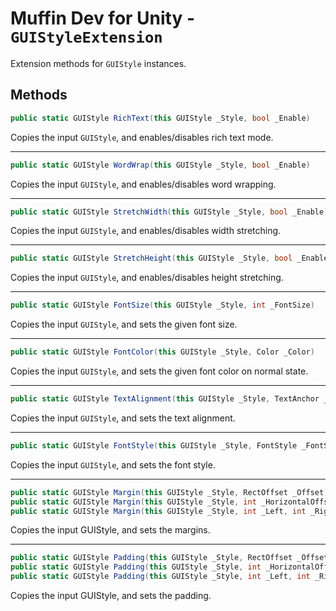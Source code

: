 # Muffin Dev for Unity - `GUIStyleExtension`

Extension methods for `GUIStyle` instances.

## Methods

```cs
public static GUIStyle RichText(this GUIStyle _Style, bool _Enable)
```

Copies the input `GUIStyle`, and enables/disables rich text mode.

---

```cs
public static GUIStyle WordWrap(this GUIStyle _Style, bool _Enable)
```

Copies the input `GUIStyle`, and enables/disables word wrapping.

---

```cs
public static GUIStyle StretchWidth(this GUIStyle _Style, bool _Enable)
```

Copies the input `GUIStyle`, and enables/disables width stretching.

---

```cs
public static GUIStyle StretchHeight(this GUIStyle _Style, bool _Enable)
```

Copies the input `GUIStyle`, and enables/disables height stretching.

---

```cs
public static GUIStyle FontSize(this GUIStyle _Style, int _FontSize)
```

Copies the input `GUIStyle`, and sets the given font size.

---

```cs
public static GUIStyle FontColor(this GUIStyle _Style, Color _Color)
```

Copies the input `GUIStyle`, and sets the given font color on normal state.

---

```cs
public static GUIStyle TextAlignment(this GUIStyle _Style, TextAnchor _Alignment
```

Copies the input `GUIStyle`, and sets the text alignment.

---

```cs
public static GUIStyle FontStyle(this GUIStyle _Style, FontStyle _FontStyle)
```

Copies the input `GUIStyle`, and sets the font style.

---

```cs
public static GUIStyle Margin(this GUIStyle _Style, RectOffset _Offset);
public static GUIStyle Margin(this GUIStyle _Style, int _HorizontalOffset, int _VerticalOffset);
public static GUIStyle Margin(this GUIStyle _Style, int _Left, int _Right, int _Top, int _Bottom);
```

Copies the input GUIStyle, and sets the margins.

---

```cs
public static GUIStyle Padding(this GUIStyle _Style, RectOffset _Offset);
public static GUIStyle Padding(this GUIStyle _Style, int _HorizontalOffset, int _VerticalOffset);
public static GUIStyle Padding(this GUIStyle _Style, int _Left, int _Right, int _Top, int _Bottom);
```

Copies the input GUIStyle, and sets the padding.